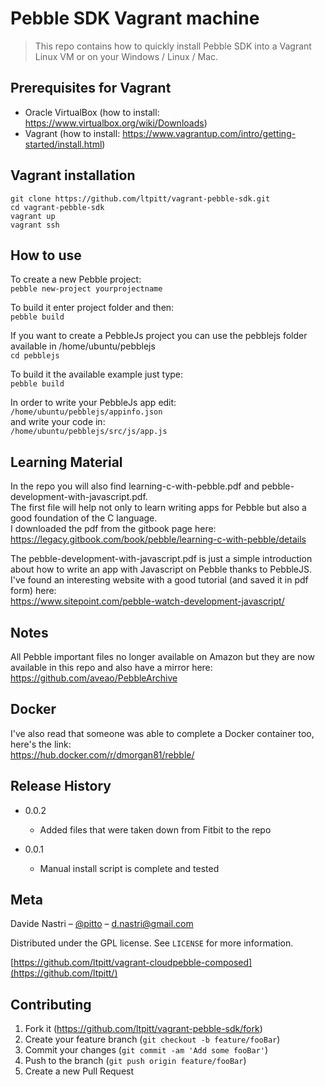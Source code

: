 # Pebble SDK Vagrant machine
> This repo contains how to quickly install Pebble SDK into a Vagrant Linux VM or on your Windows / Linux / Mac.

## Prerequisites for Vagrant  

- Oracle VirtualBox (how to install: https://www.virtualbox.org/wiki/Downloads)
- Vagrant (how to install: https://www.vagrantup.com/intro/getting-started/install.html)

## Vagrant installation

`git clone https://github.com/ltpitt/vagrant-pebble-sdk.git`  
`cd vagrant-pebble-sdk`  
`vagrant up`  
`vagrant ssh`  

## How to use

To create a new Pebble project:  
`pebble new-project yourprojectname`  

To build it enter project folder and then:  
`pebble build`  

If you want to create a PebbleJs project you can use the pebblejs folder available in /home/ubuntu/pebblejs  
`cd pebblejs`

To build it the available example just type:  
`pebble build`  

In order to write your PebbleJs app edit:  
`/home/ubuntu/pebblejs/appinfo.json`  
and write your code in:  
`/home/ubuntu/pebblejs/src/js/app.js`  

## Learning Material

In the repo you will also find learning-c-with-pebble.pdf and pebble-development-with-javascript.pdf.  
The first file will help not only to learn writing apps for Pebble but also a good foundation of the C language.  
I downloaded the pdf from the gitbook page here:  
https://legacy.gitbook.com/book/pebble/learning-c-with-pebble/details  

The pebble-development-with-javascript.pdf  is just a simple introduction about how to write an app with Javascript on Pebble thanks to PebbleJS.  
I've found an interesting website with a good tutorial (and saved it in pdf form) here:  
https://www.sitepoint.com/pebble-watch-development-javascript/  

## Notes

All Pebble important files no longer available on Amazon but they are now available in this repo and also have a mirror here:  
https://github.com/aveao/PebbleArchive

## Docker
I've also read that someone was able to complete a Docker container too, here's the link:  
https://hub.docker.com/r/dmorgan81/rebble/

## Release History

* 0.0.2
    * Added files that were taken down from Fitbit to the repo

* 0.0.1
    * Manual install script is complete and tested

## Meta

Davide Nastri – [@pitto](https://twitter.com/pitto) – d.nastri@gmail.com

Distributed under the GPL license. See ``LICENSE`` for more information.

[https://github.com/ltpitt/vagrant-cloudpebble-composed](https://github.com/ltpitt/)

## Contributing

1. Fork it (<https://github.com/ltpitt/vagrant-pebble-sdk/fork>)
2. Create your feature branch (`git checkout -b feature/fooBar`)
3. Commit your changes (`git commit -am 'Add some fooBar'`)
4. Push to the branch (`git push origin feature/fooBar`)
5. Create a new Pull Request
